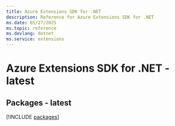```yaml
---
title: Azure Extensions SDK for .NET
description: Reference for Azure Extensions SDK for .NET
ms.date: 05/27/2025
ms.topic: reference
ms.devlang: dotnet
ms.service: extensions
---
```

# Azure Extensions SDK for .NET - latest
## Packages - latest
[!INCLUDE [packages](extensions-index.md)]